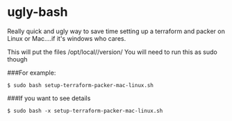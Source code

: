 # ugly-bash
Really quick and ugly way to save time setting up a terraform and packer on Linux or Mac....if it's windows who cares. 

This will put the files /opt/local/<package>/version/
You will need to run this as sudo though 

###For example: 
``` 
$ sudo bash setup-terraform-packer-mac-linux.sh 
``` 
###If you want to see details 

``` 
$ sudo bash -x setup-terraform-packer-mac-linux.sh
``` 
